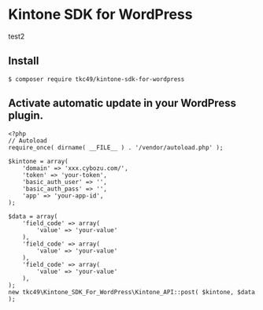 # Kintone SDK for WordPress
test2

## Install
```
$ composer require tkc49/kintone-sdk-for-wordpress
```

## Activate automatic update in your WordPress plugin.
```
<?php
// Autoload
require_once( dirname( __FILE__ ) . '/vendor/autoload.php' );

$kintone = array(
    'domain' => 'xxx.cybozu.com/',
    'token' => 'your-token',
    'basic_auth_user' => '',
    'basic_auth_pass' => '',
    'app' => 'your-app-id',
);

$data = array(
    'field_code' => array( 
        'value' => 'your-value' 
    ),
    'field_code' => array( 
        'value' => 'your-value' 
    ),
    'field_code' => array( 
        'value' => 'your-value' 
    ),
);
new tkc49\Kintone_SDK_For_WordPress\Kintone_API::post( $kintone, $data );
```

